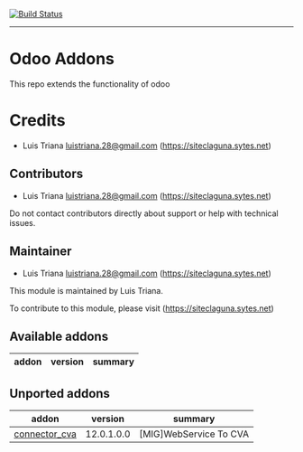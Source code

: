 [![Build Status](https://travis-ci.com/luistriana28/odoo-addons.svg?branch=12.0)](https://travis-ci.com/luistriana28/odoo-addons)

------------------------
Odoo Addons
=========================

This repo extends the functionality of odoo

Credits
=======

* Luis Triana <luistriana.28@gmail.com> (https://siteclaguna.sytes.net)

Contributors
------------

* Luis Triana <luistriana.28@gmail.com> (https://siteclaguna.sytes.net)

Do not contact contributors directly about support or help with technical issues.

Maintainer
----------

* Luis Triana <luistriana.28@gmail.com> (https://siteclaguna.sytes.net)


This module is maintained by Luis Triana.

To contribute to this module, please visit (https://siteclaguna.sytes.net)


[//]: # (addons)

Available addons
----------------
addon | version | summary
--- | --- | ---



Unported addons
----------------
addon | version | summary
--- | --- | ---
[connector_cva](connector_cva/) | 12.0.1.0.0 | [MIG]WebService To CVA
